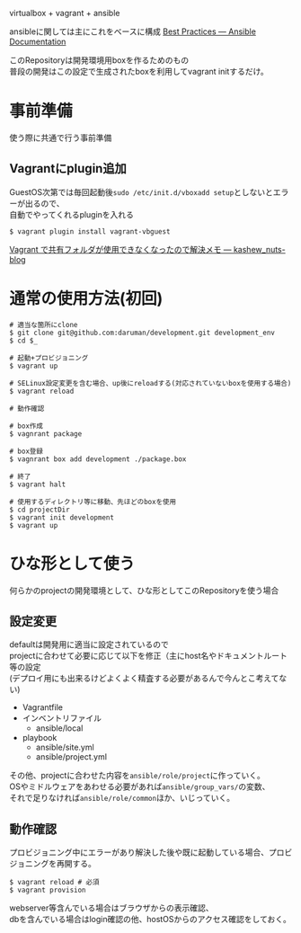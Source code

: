 

virtualbox + vagrant + ansible  

ansibleに関しては主にこれをベースに構成
[Best Practices — Ansible Documentation](http://docs.ansible.com/playbooks_best_practices.html)

このRepositoryは開発環境用boxを作るためのもの  
普段の開発はこの設定で生成されたboxを利用してvagrant initするだけ。


事前準備
================================================================================

使う際に共通で行う事前準備


Vagrantにplugin追加
--------------------------------------------------------------------------------

GuestOS次第では毎回起動後`sudo /etc/init.d/vboxadd setup`としないとエラーが出るので、  
自動でやってくれるpluginを入れる

```
$ vagrant plugin install vagrant-vbguest
```

[Vagrant で共有フォルダが使用できなくなったので解決メモ — kashew_nuts-blog][1]



通常の使用方法(初回)
================================================================================

```
# 適当な箇所にclone
$ git clone git@github.com:daruman/development.git development_env
$ cd $_

# 起動+プロビジョニング
$ vagrant up

# SELinux設定変更を含む場合、up後にreloadする(対応されていないboxを使用する場合)
$ vagrant reload

# 動作確認

# box作成
$ vagnrant package

# box登録
$ vagnrant box add development ./package.box

# 終了
$ vagrant halt

# 使用するディレクトリ等に移動、先ほどのboxを使用
$ cd projectDir
$ vagrant init development
$ vagrant up
```



ひな形として使う
================================================================================

何らかのprojectの開発環境として、ひな形としてこのRepositoryを使う場合


設定変更
--------------------------------------------------------------------------------

defaultは開発用に適当に設定されているので  
projectに合わせて必要に応じて以下を修正（主にhost名やドキュメントルート等の設定  
(デプロイ用にも出来るけどよくよく精査する必要があるんで今んとこ考えてない)

- Vagrantfile
- インベントリファイル
    - ansible/local
- playbook
    - ansible/site.yml
    - ansible/project.yml

その他、projectに合わせた内容を`ansible/role/project`に作っていく。  
OSやミドルウェアをあわせる必要があれば`ansible/group_vars/`の変数、  
それで足りなければ`ansible/role/common`ほか、いじっていく。


動作確認
--------------------------------------------------------------------------------

プロビジョニング中にエラーがあり解決した後や既に起動している場合、プロビジョニングを再開する。
```
$ vagrant reload # 必須
$ vagrant provision
```

webserver等含んでいる場合はブラウザからの表示確認、  
dbを含んでいる場合はlogin確認の他、hostOSからのアクセス確認をしておく。









[1]: http://kashewnuts.bitbucket.org/2013/08/25/vagrantvbguest.html

